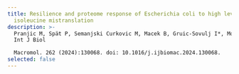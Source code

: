 ```yaml
---
title: Resilience and proteome response of Escherichia coli to high levels of
  isoleucine mistranslation
description: >-
  Pranjic M, Spät P, Semanjski Curkovic M, Macek B, Gruic-Sovulj I*, Mocibob M*.
  Int J Biol

  Macromol. 262 (2024):130068. doi: 10.1016/j.ijbiomac.2024.130068.
selected: false
---
```

